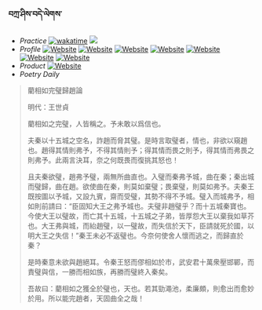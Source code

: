 ### བཀྲ་ཤིས་བདེ་ལེགས་ 
- _Practice_	[![wakatime](https://wakatime.com/badge/user/5043ee4a-e361-4607-9d47-d557f2005d05.svg)](https://wakatime.com/@5043ee4a-e361-4607-9d47-d557f2005d05)	<a href="https://wakatime.com/@5043ee4a-e361-4607-9d47-d557f2005d05"><img src="https://wakatime.com/share/@IvanAXu/06501b1d-f434-4f2a-9524-dc2196223971.png" /></a> 
- _Profile_	[![Website](https://img.shields.io/website?label=&up_color=orange&up_message=Tianchi&url=https%3A%2F%2Fshields.io)](https://tianchi.aliyun.com/home/science/scienceDetail?userId=1095279182618)	[![Website](https://img.shields.io/website?label=&up_color=violet&up_message=AIstudio&url=https%3A%2F%2Fshields.io)](https://aistudio.baidu.com/aistudio/personalcenter/thirdview/979775)	[![Website](https://img.shields.io/website?label=&up_color=blue&up_message=Kaggle&url=https%3A%2F%2Fshields.io)](https://www.kaggle.com/ivanxu/)	[![Website](https://img.shields.io/website?label=&up_color=gay&up_message=Yuque&url=https%3A%2F%2Fshields.io)](https://www.yuque.com/ivanaxu)	[![Website](https://img.shields.io/website?label=&up_color=brown&up_message=Leetcode&url=https%3A%2F%2Fshields.io)](https://leetcode.cn/u/ivanaxu)	[![Website](https://img.shields.io/website?label=&up_color=red&up_message=Gitee&url=https%3A%2F%2Fshields.io)](https://gitee.com/IvanaXu)	[![Website](https://img.shields.io/website?label=&up_color=yellow&up_message=Monkeytype&url=https%3A%2F%2Fshields.io)](https://monkeytype.com/profile/IvanaXu) 
- _Product_	[![Website](https://img.shields.io/website?label=alpha&up_color=blue&up_message=EDA&url=https%3A%2F%2Fshields.io)](http://eda.tangjt.cn/) 
- _Poetry Daily_ 


> 藺相如完璧歸趙論
> 
> 明代：王世貞 
> 
> 藺相如之完璧，人皆稱之。予未敢以爲信也。
> 
> 夫秦以十五城之空名，詐趙而脅其璧。是時言取璧者，情也，非欲以窺趙也。趙得其情則弗予，不得其情則予；得其情而畏之則予，得其情而弗畏之則弗予。此兩言決耳，奈之何既畏而復挑其怒也！
> 
> 且夫秦欲璧，趙弗予璧，兩無所曲直也。入璧而秦弗予城，曲在秦；秦出城而璧歸，曲在趙。欲使曲在秦，則莫如棄璧；畏棄璧，則莫如弗予。夫秦王既按圖以予城，又設九賓，齋而受璧，其勢不得不予城。璧入而城弗予，相如則前請曰：“臣固知大王之弗予城也。夫璧非趙璧乎？而十五城秦寶也。今使大王以璧故，而亡其十五城，十五城之子弟，皆厚怨大王以棄我如草芥也。大王弗與城，而紿趙璧，以一璧故，而失信於天下，臣請就死於國，以明大王之失信！”秦王未必不返璧也。今奈何使舍人懷而逃之，而歸直於秦？
> 
> 是時秦意未欲與趙絕耳。令秦王怒而僇相如於市，武安君十萬衆壓邯鄲，而責璧與信，一勝而相如族，再勝而璧終入秦矣。
> 
> 吾故曰：藺相如之獲全於璧也，天也。若其勁澠池，柔廉頗，則愈出而愈妙於用。所以能完趙者，天固曲全之哉！
>
